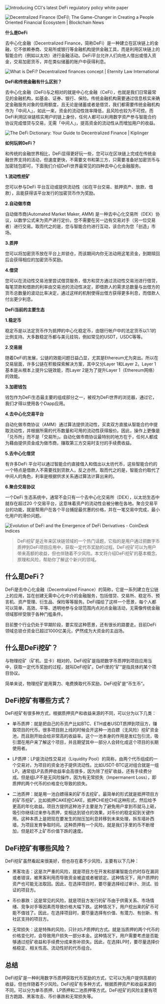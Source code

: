 

![Introducing CCI's latest DeFi regulatory policy white paper](/Users/zhangwei/Documents/个人博客/财金类/assets/shutterstock_2263988661-1-1024x512.jpg)



![Decentralized Finance (DeFi); The Game-Changer in Creating a People  Oriented Financial Ecosystem | Blockchain News](/Users/zhangwei/Documents/个人博客/财金类/assets/2Cfbiq9B9oT0t0WgDaSHY1e3bLRXIrtoecX6H3dejJc1B9eP0kop0goYNqfzh_7dNgHEPh2I49UZBdBeSku80uVIvh2jgXgcBqcsHoTh2H_-hQjCooiNMA6QP-UuDoH6f9NDHj8Xmb8Qmzz_JTqYFHU.png)

**什么是DeFi**

去中心化金融（Decentralized Finance，简称DeFi）是一种建立在区块链上的金融，它不依赖券商、交易所或银行等金融机构提供金融工具，而是利用区块链上的智能合约（例如以太坊）进行金融活动。DeFi平台允许人们向他人借出或借入资金，交易加密货币，并在类似储蓄的账户中获得利息。

![What is DeFi? Decentralized finances concept | Eternity Law International](/Users/zhangwei/Documents/个人博客/财金类/assets/1_CC16-qoN5ow2E3mdQUl3Qg.png)

**DeFi和传统金融有什么区别？**

去中心化金融（DeFi)与之相对的就是中心化金融（CeFi），也就是我们日常最常见的金融机构，如基金、证券、银行、保险。传统金融机构需要通过信息核实来确定金融服务对象的信用额度，且无论是储蓄或者是借贷，我们都需要传统金融机构作为「中间人」，如此一来，资金的流动性效率降低，且风险也较为不可控。而DeFi利用区块链核实用户的链上身份，任何人都可以利用数字资产参与智能合约协议完成借贷与交易，无需「中间人」，提高资金的流动性从而增加用户的收益。

![The DeFi Dictionary: Your Guide to Decentralized Finance | Kiplinger](/Users/zhangwei/Documents/个人博客/财金类/assets/9EieB365kjRPqo9kL2TWBg.jpg)

**如何玩转DeFi？**

和传统的金融世界相比，DeFi显得更好玩一些，您可以在区块链上完成在传统金融世界支持的活动，但速度更快，不需要文书和第三方，只需要准备好加密货币与加密钱包即可，下面我们介绍DeFi世界最常见的四种去中心化金融服务。

**1.流动性挖矿**

您可以参与DeFi 平台互动或提供流动性（如在平台交易、抵押资产、放款、借款），且能获得该平台发行的加密货币作为奖励。

**2.自动做市商**

自动做市商(Automated Market Maker, AMM) 是一种去中心化交易所（DEX）协议，以数学公式来为资产进行定价。您不需要在另一边有交易对手（另一位交易者）进行交易。取而代之的是，您与智能合约进行互动，该合约为您「创造」市场。

**3.质押**

您可以将加密货币放在平台上并锁仓，而该期间内你无法动用这笔资金，到期赎回后会获得相应的加密货币奖励。

**4.借贷**

您可以在流动性交易池里尝试借贷服务，借方和贷方通过流动性交易池进行借贷，每笔贷款和借款的利率由交易池的流动性决定，即借款人的需求总数量与出借方的货币总数量的波动比率决定，通过这样的机制使得出借方获得更多利息，而借款人付出更少利息。

**DeFi当前的主要生态**

**1.稳定币**

稳定币是以法定货币作为抵押的中心化稳定币，由银行帐户中的法定货币以1:1的比例支持。大多数稳定币都与美元挂钩，例如常见的USDT，USDC等等。

**2.交易层**

随着DeFi的发展，公链的效能问题日益凸显，尤其是Ethereum尤为突出。所以在交易层面，许多公链在积极探索解决方案，其中又分Layer 1和Layer 2。Layer 1基本是从根本上提升公链效能，而Layer 2是为了提升Layer 1（Ethereum网络）的效能。

**3.加密钱包**

钱包作为DeFi生态最主要的组成部分之一，被视为DeFi世界的浏览器，通过它，我们才得以使用各个Dapp应用。

**4.去中心化交易平台**

自动化做市商协议（AMM）通过算法提供流动性，买卖双方直接从智能合约中提取流动性，并根据所需的代币数量和可用的流动性获得报价。因此，操作上更像是「兑币所」而不是「交易所」。自动化做市商协议最特别的地方在于，任何人都成为藉由提供资金成为做市商，赚取第三方交易时支付的手续费收益。

**5.去中心化借贷**

有许多DeFi 平台可以通过智能合约直接借入和借出以太坊代币，这些智能合约的一个特点是借款人不需要找到贷款人，反之亦然。取而代之的是，智能合约取代了中间人的角色，利率是根据供求关系通过算法计算出来的。

**6.聚合交易协议**

一个DeFi 生态系统中，通常不会只有一个去中心化交易所（DEX），以太坊生态中就存在超过20 个交易平台，这意味着资产的流动性会被分散在各地。聚合交易平台的功能，就是帮用户在各个平台捕捉最优惠的价格，并在一笔交易中完成，最小化用户的滑价问题。



![Evolution of DeFi and the Emergence of DeFi Derivatives - CoinDesk Indices](/Users/zhangwei/Documents/个人博客/财金类/assets/J6PYAX7JBZGQLCBW2Y6FWQXEKU.jpg)



> DeFi挖矿是近年来区块链领域的一个热门话题，它指的是用户通过把数字币质押到DeFi项目应用中，获取一定代币奖励的过程。DeFi挖矿可以为用户带来高额的收益，但也伴随着不少风险。本文将介绍DeFi挖矿的基本概念、原理和风险，帮助你了解这个新兴的领域。

## **什么是DeFi？**

DeFi是去中心化金融（Decentralized Finance）的简称，它是一系列建立在公链上的应用，旨在创建无需中心化中介的金融服务，包括借贷、交易所、稳定币、预言机、资产管理、衍生品、保险等等服务。DeFi描绘了这样一个愿景，每个人都可以简单、高效、平等、透明地参与全球范围内点对点金融活动，无需像传统金融领域那样受限于各种门槛条件。

目前整个行业仍处于早期阶段，要实现这种愿景，还有很长的路要走。目前DeFi领域总锁仓资金已超过1000亿美元，俨然成为大资金的主战场。

## **什么是DeFi挖矿？**

与物理挖矿（矿机、显卡）相对的，DeFi挖矿是指把数字币质押到项目应用当中，获取一定代币奖励的过程，就叫DeFi挖矿。DeFi里的“矿”是指具体的某个项目协议。

简单来说，物理挖矿是用算力、电费换取代币奖励，DeFi挖矿是“币生币”。

## **DeFi挖矿有哪些方式？**

DeFi挖矿有很多种方式，根据质押资产和收益来源的不同，可以分为以下几类：

- 单币质押：就是把自己的币资产比如BTC、ETH或者USDT质押到项目方，赚取项目的代币。很多项目刚上线的时候会开这种一池白嫖（无风险）挖矿资金池，而且刚开始会给非常高的收益率。这个一池本身的作用是发红包引流，吸引潜在用户来了解这个项目，并且期望其中一部分人会转化成这个项目的长期使用者。



- LP质押：LP是流动性交易对（Liquidity Pool）的简称，由两个代币组成的一个交易对，为项目的资金池子提供流动性。比如USDT-BTC这对组合就是一组LP。通常组LP去质押收益率会高很多，因为除了挖矿收益，还有手续费分成。但是组LP不是无风险操作，因为有无常损失（Impermanent Loss），即质押的两个代币的价格变化导致的损失。



- 二池质押：就是用一池白嫖得来的矿币去挖矿。最简单的形式就是抵押项目方的矿币挖矿，比如抵押CAKE挖CAKE，抵押CHE挖CHE这种形式，然后给予更高的年化收益。项目方提供这种池子主要是为了避免用户拿到币就马上砸，吸引你继续过来参与质押，变相达到锁仓的效果，对币价的稳定起到关键作用。这种本质上是把现在要发生的抛压加利息转移到未来处理，拆东墙补西墙，为项目发育争取时间。这种质押有一个风险，就是我们手里的币不断增加，但是赶不上矿币价值下跌的速度。



## **DeFi挖矿有哪些风险？**

DeFi挖矿虽然看起来很美好，但也存在着不少风险，主要有以下几种：

- 黑客攻击：这是次严重的风险，就是项目方在开发和部署智能合约时存在漏洞或者错误，被黑客利用而导致资金被盗或者被锁定。这种情况下，用户质押的资产也可能无法取回。因此，在选择项目时，要尽量选择经过审计、测试、验证的项目方。



- 币价暴跌：这是常见的风险，就是项目方发行的矿币由于供需关系、市场情绪、竞争对手等因素而导致价格大幅下跌。这种情况下，用户挖出来的矿币可能不值钱了。因此，在选择项目时，要尽量选择有价值、有潜力、有创新、有社区支持的项目方。



- 无常损失：这是特殊的风险，只针对LP质押的方式。就是当质押的两个代币的价格变化时，会导致用户损失一部分本金。这种情况下，用户需要考虑是否能够通过挖矿收益和手续费分成来弥补损失。因此，在选择LP时，要尽量选择价格稳定、相关性高、流动性好的代币组合。



## **总结**

DeFi挖矿是一种利用数字币质押获取代币奖励的方式，它可以为用户提供高额的收益，但也伴随着不少风险。DeFi挖矿有多种方式，根据质押资产和收益来源的不同，可以分为单币质押、LP质押和二池质押等方式。DeFi挖矿的风险主要有项目方跑路、黑客攻击、币价暴跌和无常损失等。
